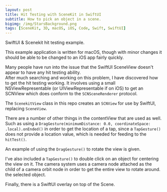 ```yaml
---
layout: post
title: Hit Testing with SceneKit in SwiftUI
subtitle: How to pick an object in a scene.
bigimg: /img/StarsBackground.png
tags: [SceneKit, 3D, macOS, iOS, Code, Swift, SwiftUI]
---
```


SwiftUI &amp; Scenekit hit testing example.

This example application is written for macOS, though with minor changes it should be able to be changed to an iOS app fairly quickly.

Many people have run into the issue that the SwiftUI SceneView doesn't appear to have any hit testing ability.  
After much searching and working on this problem, I have discovered how to get the hit testing working.  It involves using a small
NSViewRepresentable (or UIViewRepresentable if on iOS) to get an SCNView which does conform to the `SCNSceneRenderer` protocol.

The `ScenekitView` class in this repo creates an `SCNView` for use by SwiftUI, replacing `SceneView`.

There are a number of other things in the contentView that are used as well.  Such as using a 
`DragGesture(minimumDistance: 0.0, coordinateSpace: .local).onEnded()` in order to get the location of a tap, since a 
`TapGesture()` does not provide a location value, which is needed for feeding to the `hitTest()`.

An example of using the `DragGesture()` to rotate the view is given. 

I've also included a `TapGesture()` to double click on an object for centering the view on it.  The camera system uses a camera node
attached as the child of a camera orbit node in order to get the entire view to rotate around. the selected object.  

Finally, there is a SwiftUI overlay on top of the Scene.

